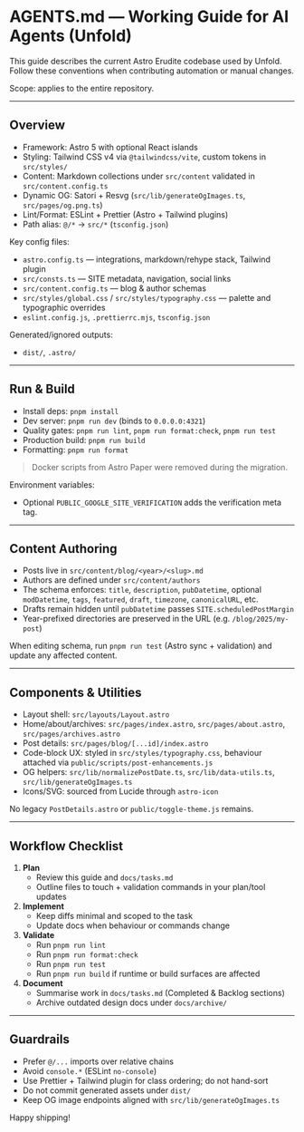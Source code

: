 # AGENTS.md — Working Guide for AI Agents (Unfold)

This guide describes the current Astro Erudite codebase used by Unfold. Follow these conventions when contributing automation or manual changes.

Scope: applies to the entire repository.

---

## Overview

- Framework: Astro 5 with optional React islands
- Styling: Tailwind CSS v4 via `@tailwindcss/vite`, custom tokens in `src/styles/`
- Content: Markdown collections under `src/content` validated in `src/content.config.ts`
- Dynamic OG: Satori + Resvg (`src/lib/generateOgImages.ts`, `src/pages/og.png.ts`)
- Lint/Format: ESLint + Prettier (Astro + Tailwind plugins)
- Path alias: `@/*` → `src/*` (`tsconfig.json`)

Key config files:
- `astro.config.ts` — integrations, markdown/rehype stack, Tailwind plugin
- `src/consts.ts` — SITE metadata, navigation, social links
- `src/content.config.ts` — blog & author schemas
- `src/styles/global.css` / `src/styles/typography.css` — palette and typographic overrides
- `eslint.config.js`, `.prettierrc.mjs`, `tsconfig.json`

Generated/ignored outputs:
- `dist/`, `.astro/`

---

## Run & Build

- Install deps: `pnpm install`
- Dev server: `pnpm run dev` (binds to `0.0.0.0:4321`)
- Quality gates: `pnpm run lint`, `pnpm run format:check`, `pnpm run test`
- Production build: `pnpm run build`
- Formatting: `pnpm run format`

> Docker scripts from Astro Paper were removed during the migration.

Environment variables:
- Optional `PUBLIC_GOOGLE_SITE_VERIFICATION` adds the verification meta tag.

---

## Content Authoring

- Posts live in `src/content/blog/<year>/<slug>.md`
- Authors are defined under `src/content/authors`
- The schema enforces: `title`, `description`, `pubDatetime`, optional `modDatetime`, `tags`, `featured`, `draft`, `timezone`, `canonicalURL`, etc.
- Drafts remain hidden until `pubDatetime` passes `SITE.scheduledPostMargin`
- Year-prefixed directories are preserved in the URL (e.g. `/blog/2025/my-post`)

When editing schema, run `pnpm run test` (Astro sync + validation) and update any affected content.

---

## Components & Utilities

- Layout shell: `src/layouts/Layout.astro`
- Home/about/archives: `src/pages/index.astro`, `src/pages/about.astro`, `src/pages/archives.astro`
- Post details: `src/pages/blog/[...id]/index.astro`
- Code-block UX: styled in `src/styles/typography.css`, behaviour attached via `public/scripts/post-enhancements.js`
- OG helpers: `src/lib/normalizePostDate.ts`, `src/lib/data-utils.ts`, `src/lib/generateOgImages.ts`
- Icons/SVG: sourced from Lucide through `astro-icon`

No legacy `PostDetails.astro` or `public/toggle-theme.js` remains.

---

## Workflow Checklist

1. **Plan**
   - Review this guide and `docs/tasks.md`
   - Outline files to touch + validation commands in your plan/tool updates
2. **Implement**
   - Keep diffs minimal and scoped to the task
   - Update docs when behaviour or commands change
3. **Validate**
   - Run `pnpm run lint`
   - Run `pnpm run format:check`
   - Run `pnpm run test`
   - Run `pnpm run build` if runtime or build surfaces are affected
4. **Document**
   - Summarise work in `docs/tasks.md` (Completed & Backlog sections)
   - Archive outdated design docs under `docs/archive/`

---

## Guardrails

- Prefer `@/...` imports over relative chains
- Avoid `console.*` (ESLint `no-console`)
- Use Prettier + Tailwind plugin for class ordering; do not hand-sort
- Do not commit generated assets under `dist/`
- Keep OG image endpoints aligned with `src/lib/generateOgImages.ts`

Happy shipping!
